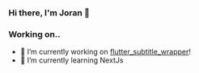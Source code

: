 ### Hi there, I'm Joran 👋

### Working on..
- 🔭 I’m currently working on [flutter_subtitle_wrapper](https://github.com/Joran-Dob/flutter_subtitle_wrapper)!
- 🌱 I’m currently learning NextJs


